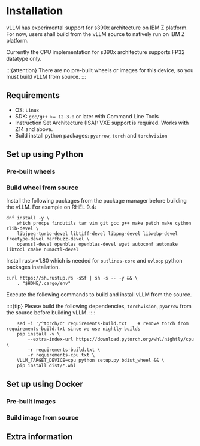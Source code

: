 # Installation

vLLM has experimental support for s390x architecture on IBM Z platform. For now, users shall build from the vLLM source to natively run on IBM Z platform.

Currently the CPU implementation for s390x architecture supports FP32 datatype only.

:::{attention}
There are no pre-built wheels or images for this device, so you must build vLLM from source.
:::

## Requirements

- OS: `Linux`
- SDK: `gcc/g++ >= 12.3.0` or later with Command Line Tools
- Instruction Set Architecture (ISA): VXE support is required. Works with Z14 and above.
- Build install python packages: `pyarrow`, `torch` and `torchvision`

## Set up using Python

### Pre-built wheels

### Build wheel from source

Install the following packages from the package manager before building the vLLM. For example on RHEL 9.4:

```console
dnf install -y \
    which procps findutils tar vim git gcc g++ make patch make cython zlib-devel \
    libjpeg-turbo-devel libtiff-devel libpng-devel libwebp-devel freetype-devel harfbuzz-devel \
    openssl-devel openblas openblas-devel wget autoconf automake libtool cmake numactl-devel
```

Install rust>=1.80 which is needed for `outlines-core` and `uvloop` python packages installation.

```console
curl https://sh.rustup.rs -sSf | sh -s -- -y && \
    . "$HOME/.cargo/env"
```

Execute the following commands to build and install vLLM from the source.

::::{tip}
Please build the following dependencies, `torchvision`, `pyarrow` from the source before building vLLM.
::::

```console
    sed -i '/^torch/d' requirements-build.txt    # remove torch from requirements-build.txt since we use nightly builds
    pip install -v \
        --extra-index-url https://download.pytorch.org/whl/nightly/cpu \
        -r requirements-build.txt \
        -r requirements-cpu.txt \
    VLLM_TARGET_DEVICE=cpu python setup.py bdist_wheel && \
    pip install dist/*.whl
```

## Set up using Docker

### Pre-built images

### Build image from source

## Extra information
